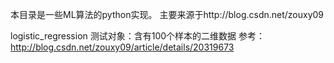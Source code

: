 本目录是一些ML算法的python实现。
主要来源于http://blog.csdn.net/zouxy09

logistic_regression
测试对象：含有100个样本的二维数据
参考：http://blog.csdn.net/zouxy09/article/details/20319673